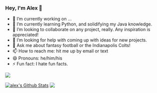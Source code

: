 ### Hey, I'm Alex :milky_way:

- 🔭 I’m currently working on ...
- 🌱 I’m currently learning Python, and solidifying my Java knowledge.
- 👯 I’m looking to collaborate on any project, really. Any inspiration is appreciated!
- 🤔 I’m looking for help with coming up with ideas for new projects.
- 💬 Ask me about fantasy football or the Indianapolis Colts!
- 📫 How to reach me: hit me up by email or text
- 😄 Pronouns: he/him/his
- ⚡ Fun fact: I hate fun facts.

![](https://komarev.com/ghpvc/?username=HippomanX)

<a href="https://github.com/sabesansathananthan">
<img align="center" alt="alex's Github Stats" src="https://github-readme-stats.codestackr.vercel.app/api?username=HippomanX&show_icons=true&hide_border=true&count_private=true&include_all_commits=true&theme=radical" /></a>

<a href="https://github.com/sabesansathananthan">
  <img align="center" src="https://github-readme-stats.anuraghazra1.vercel.app/api/top-langs/?username=sabesansathananthan&layout=compact&theme=radical" />
</a>
<!--
**HippomanX/HippomanX** is a ✨ _special_ ✨ repository because its `README.md` (this file) appears on your GitHub profile.

Here are some ideas to get you started:


-->
